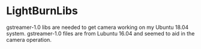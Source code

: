 # LightBurnLibs
gstreamer-1.0 libs are needed to get camera working on my Ubuntu 18.04 system. 
gstreamer-1.0 files are from Lubuntu 16.04 and seemed to aid in the camera operation.
